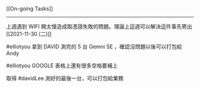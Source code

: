 [[On-going Tasks]]

---

上週遇到 WIFI 開太慢造成取憑證失敗的問題。理論上這週可以解決這件事先寄出 [[2021-11-30 (二)]]

#elliotyou 拿到 DAVID 測完的 5 台 Gemni SE ，確認沒問題以後可以打包給 Andy 

#elliotyou GOOGLE 表格上還有很多空格要補上

取得 #davidLee  測好的最後一台，可以打包給業務

